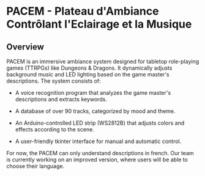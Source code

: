 # PACEM - Plateau d'Ambiance Contrôlant l'Eclairage et la Musique

## Overview
PACEM is an immersive ambiance system designed for tabletop role-playing games (TTRPGs) like Dungeons & Dragons. It dynamically adjusts background music and LED lighting based on the game master's descriptions. The system consists of:

 - A voice recognition program that analyzes the game master's descriptions and extracts keywords.

 - A database of over 90 tracks, categorized by mood and theme.

 - An Arduino-controlled LED strip (WS2812B) that adjusts colors and effects according to the scene.

 - A user-friendly tkinter interface for manual and automatic control.

For now, the PACEM can only understand descriptions in french. Our team is currently working on an improved version, where users will be able to choose their language.
